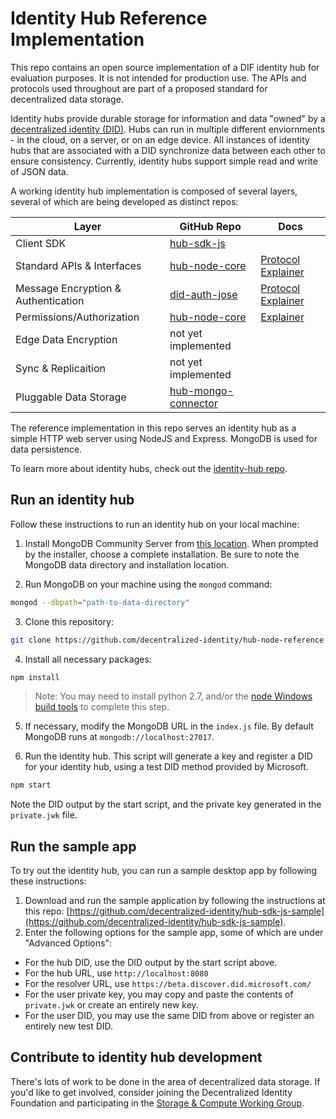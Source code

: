 Identity Hub Reference Implementation
================================

This repo contains an open source implementation of a DIF identity hub for evaluation purposes. It is not intended for production use. The APIs and protocols used throughout are part of a proposed standard for decentralized data storage.

Identity hubs provide durable storage for information and data "owned" by a [decentralized identity (DID)](https://w3c-ccg.github.io/did-spec/). Hubs can run in multiple different enviornments - in the cloud, on a server, or on an edge device. All instances of identity hubs that are associated with a DID synchronize data between each other to ensure consistency. Currently, identity hubs support simple read and write of JSON data.

A working identity hub implementation is composed of several layers, several of which are being developed as distinct repos:

| Layer | GitHub Repo | Docs | 
| ----- | ----------- | ---- |
| Client SDK | [hub-sdk-js](https://github.com/decentralized-identity/hub-sdk-js) | |
| Standard APIs & Interfaces | [hub-node-core](https://github.com/decentralized-identity/hub-node-core) | [Protocol Explainer](https://github.com/decentralized-identity/identity-hub/blob/master/explainer.md) | 
| Message Encryption & Authentication | [did-auth-jose](https://github.com/decentralized-identity/did-auth-jose) | [Protocol Explainer](https://github.com/decentralized-identity/identity-hub/blob/master/docs/authentication.md) |
| Permissions/Authorization | [hub-node-core](https://github.com/decentralized-identity/hub-node-core) | [Explainer](https://github.com/decentralized-identity/identity-hub/blob/master/docs/permissions.md) |
| Edge Data Encryption | not yet implemented | |
| Sync & Replicaition | not yet implemented | | 
| Pluggable Data Storage | [hub-mongo-connector](https://github.com/microsoft/hub-mongo-connector) | |

The reference implementation in this repo serves an identity hub as a simple HTTP web server using NodeJS and Express. MongoDB is used for data persistence. 

To learn more about identity hubs, check out the [identity-hub repo](https://github.com/decentralized-identity/identity-hub).

## Run an identity hub

Follow these instructions to run an identity hub on your local machine:

1. Install MongoDB Community Server from [this location](https://www.mongodb.com/download-center/community). When prompted by the installer, choose a complete installation. Be sure to note the MongoDB data directory and installation location.

2. Run MongoDB on your machine using the `mongod` command:

```bash
mongod --dbpath="path-to-data-directory"
```

3. Clone this repository:

```bash
git clone https://github.com/decentralized-identity/hub-node-reference 
```

4. Install all necessary packages:

```bash
npm install
``` 

> Note: You may need to install python 2.7, and/or the [node Windows build tools](https://www.npmjs.com/package/windows-build-tools) to complete this step.

5. If necessary, modify the MongoDB URL in the `index.js` file. By default MongoDB runs at `mongodb://localhost:27017`.

6. Run the identity hub. This script will generate a key and register a DID for your identity hub, using a test DID method provided by Microsoft.

```bash
npm start
```

Note the DID output by the start script, and the private key generated in the `private.jwk` file.

## Run the sample app

To try out the identity hub, you can run a sample desktop app by following these instructions:

1. Download and run the sample application by following the instructions at this repo: [https://github.com/decentralized-identity/hub-sdk-js-sample](https://github.com/decentralized-identity/hub-sdk-js-sample).
2. Enter the following options for the sample app, some of which are under "Advanced Options":

- For the hub DID, use the DID output by the start script above.
- For the hub URL, use `http://localhost:8080`
- For the resolver URL, use `https://beta.discover.did.microsoft.com/`
- For the user private key, you may copy and paste the contents of `private.jwk` or create an entirely new key.
- For the user DID, you may use the same DID from above or register an entirely new test DID.

## Contribute to identity hub development

There's lots of work to be done in the area of decentralized data storage. If you'd like to get involved, consider joining the Decentralized Identity Foundation and participating in the [Storage & Compute Working Group](https://identity.foundation/#wgs).

